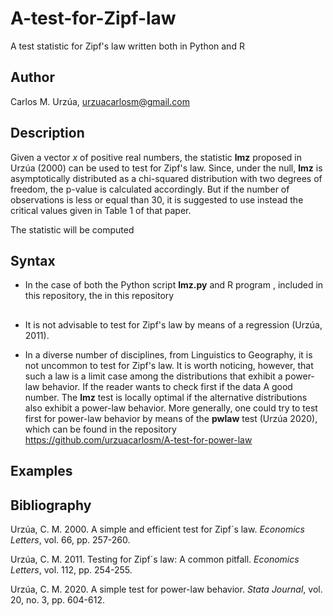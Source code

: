 # A-test-for-Zipf-law

A test statistic for Zipf's law written both in Python and R

## Author

Carlos M. Urzúa, urzuacarlosm@gmail.com

## Description

Given a vector *x* of positive real numbers, the statistic **lmz** proposed in Urzúa (2000) can be used to test for Zipf's law. Since, under the null, **lmz** is asymptotically distributed as a chi-squared distribution with two degrees of freedom, the p-value is calculated accordingly. But if the number of observations is less or equal than 30, it is suggested to use instead the critical values given in Table 1 of that paper.

The statistic will be computed 

## Syntax

* In the case of both the Python script **lmz.py** and R program , included in this repository, the   in this repository 

## 

* It is not advisable to test for Zipf's law by means of a regression (Urzúa, 2011).

* In a diverse number of disciplines, from Linguistics to Geography, it is not uncommon to test for Zipf's law. It is worth noticing, however, that such a law is a limit case among the distributions that exhibit a power-law behavior. If the reader wants to check first if the data  A good number. The **lmz** test is locally optimal if the alternative distributions also exhibit a power-law behavior. More generally, one could try to test first for power-law behavior by means of the **pwlaw** test (Urzúa 2020), which can be found in the repository https://github.com/urzuacarlosm/A-test-for-power-law

## Examples



## Bibliography

Urzúa, C. M. 2000. A simple and efficient test for Zipf´s law. *Economics Letters*, vol. 66, pp. 257-260.

Urzúa, C. M. 2011. Testing for Zipf´s law: A common pitfall. *Economics Letters*, vol. 112, pp. 254-255.

Urzúa, C. M. 2020. A simple test for power-law behavior. *Stata Journal*, vol. 20, no. 3, pp. 604-612.
